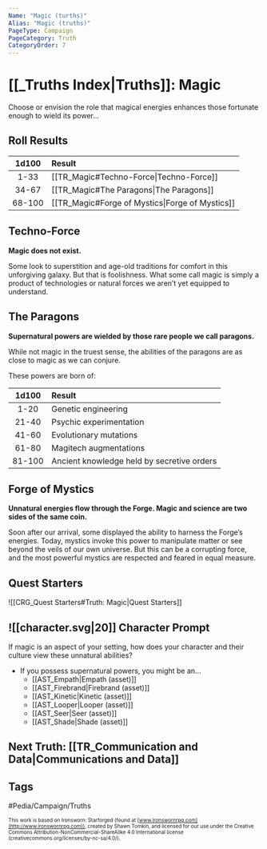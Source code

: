 ```yaml
---
Name: "Magic (turths)"
Alias: "Magic (truths)"
PageType: Campaign
PageCategory: Truth
CategoryOrder: 7
---
```

#  [[_Truths Index|Truths]]: Magic
Choose or envision the role that magical energies enhances those fortunate enough to wield its power...

## Roll Results
| 1d100 | Result |
|:---:|:--- |
| 1-33 | [[TR_Magic#Techno-Force\|Techno-Force]] |
| 34-67 | [[TR_Magic#The Paragons\|The Paragons]]  |
| 68-100 | [[TR_Magic#Forge of Mystics\|Forge of Mystics]] |

## Techno-Force
**Magic does not exist.** 
 
Some look to superstition and age-old traditions for comfort in this unforgiving galaxy. But that is foolishness. What some call magic is simply a product of technologies or natural forces we aren’t yet equipped to understand.


## The Paragons
**Supernatural powers are wielded by those rare people we call paragons.** 
 
While not magic in the truest sense, the abilities of the paragons are as close to magic as we can conjure.

These powers are born of:

| 1d100 | Result |
| :---: | :----- |
| 1-20 | Genetic engineering |
| 21-40 | Psychic experimentation |
| 41-60 | Evolutionary mutations |
| 61-80 | Magitech augmentations |
| 81-100 | Ancient knowledge held by secretive orders |

## Forge of Mystics
**Unnatural energies flow through the Forge. Magic and science are two sides of the same coin.** 
 
Soon after our arrival, some displayed the ability to harness the Forge’s energies. Today, mystics invoke this power to manipulate matter or see beyond the veils of our own universe. But this can be a corrupting force, and the most powerful mystics are respected and feared in equal measure.

## Quest Starters
![[CRG_Quest Starters#Truth: Magic|Quest Starters]]

## ![[character.svg|20]] Character Prompt
If magic is an aspect of your setting, how does your character and their culture view these unnatural abilities?
- If you possess supernatural powers, you might be an...
	- [[AST_Empath|Empath (asset)]]
	- [[AST_Firebrand|Firebrand (asset)]]
	- [[AST_Kinetic|Kinetic (asset)]]
	- [[AST_Looper|Looper (asset)]]
	- [[AST_Seer|Seer (asset)]]
	- [[AST_Shade|Shade (asset)]]
	
## Next Truth: [[TR_Communication and Data|Communications and Data]]

## Tags
#Pedia/Campaign/Truths

<font size=-2>This work is based on Ironsworn: Starforged (found at [www.ironswornrpg.com](http://www.ironswornrpg.com)), created by Shawn Tomkin, and licensed for our use under the Creative Commons Attribution-NonCommercial-ShareAlike 4.0 International license  (creativecommons.org/licenses/by-nc-sa/4.0/).</font>